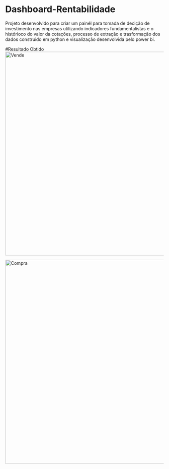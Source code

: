 # Dashboard-Rentabilidade


Projeto desenvolvido para criar um painél para tomada de decição de investimento nas empresas utilizando indicadores fundamentalistas e o histórioco do valor da cotações, processo de extração e trasformação dos dados construido em python e visualização desenvolvida pelo power bi.



#Resultado Obtido 
<img width="646" alt="Vende" src="https://user-images.githubusercontent.com/62062407/205996273-cc949148-eeda-468c-a883-56c28a613c60.PNG">



<img width="647" alt="Compra" src="https://user-images.githubusercontent.com/62062407/205996286-28b1b553-8eda-466e-8017-60dbe88f70d1.PNG">

